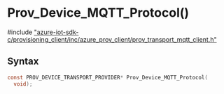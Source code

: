 # Prov_Device_MQTT_Protocol()

\#include ["azure-iot-sdk-c/provisioning_client/inc/azure_prov_client/prov_transport_mqtt_client.h"](../iot-c-ref-prov-transport-mqtt-client-h.md)  

## Syntax

```C
const PROV_DEVICE_TRANSPORT_PROVIDER* Prov_Device_MQTT_Protocol(
  void);

```

